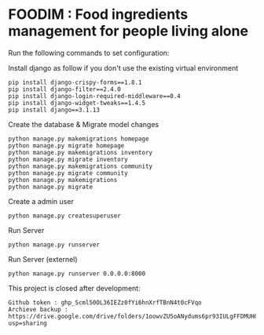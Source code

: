 # FOODIM : Food ingredients management for people living alone

Run the following commands to set configuration:

Install django as follow if you don't use the existing virtual environment
```
pip install django-crispy-forms==1.8.1
pip install django-filter==2.4.0
pip install django-login-required-middleware==0.4
pip install django-widget-tweaks==1.4.5
pip install django==3.1.13
```

Create the database & Migrate model changes
```
python manage.py makemigrations homepage
python manage.py migrate homepage
python manage.py makemigrations inventory
python manage.py migrate inventory
python manage.py makemigrations community
python manage.py migrate community
python manage.py makemigrations
python manage.py migrate

```

Create a admin user
```
python manage.py createsuperuser

```

Run Server
```
python manage.py runserver
```

Run Server (externel)
```
python manage.py runserver 0.0.0.0:8000
```


This project is closed after development:
```
Github token : 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
Archieve backup : https://drive.google.com/drive/folders/1oowvZU5oANydums6pr93IULgFFDMUH8f?usp=sharing
```